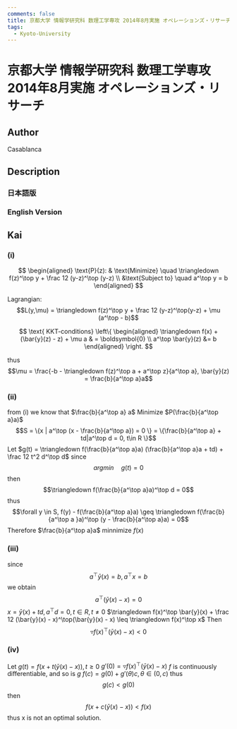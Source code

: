 ```yaml
---
comments: false
title: 京都大学 情報学研究科 数理工学専攻 2014年8月実施 オペレーションズ・リサーチ
tags:
  - Kyoto-University
---
```

# 京都大学 情報学研究科 数理工学専攻 2014年8月実施 オペレーションズ・リサーチ

## **Author**
Casablanca

## **Description**
### 日本語版



### English Version

## **Kai**
### (i)

$$
\begin{aligned}
    \text{P}(z): & \text{Minimize} \quad \triangledown f(z)^\top y + \frac 12 (y-z)^\top (y-z) \\
    &\text{Subject to} \quad a^\top y = b
\end{aligned}
$$

Lagrangian:
$$L(y,\mu) = \triangledown f(z)^\top y + \frac 12 (y-z)^\top(y-z) + \mu (a^\top - b)$$

$$
\text{ KKT-conditions} \left\{
\begin{aligned}
\triangledown f(x) + (\bar{y}(z) - z) + \mu a & = \boldsymbol{0} \\
a^\top \bar{y}(z) &= b
\end{aligned}
\right.
$$

thus 
$$\mu = \frac{-b - \triangledown f(z)^\top a + a^\top z}{a^\top a}, \bar{y}(z) = \frac{b}{a^\top a}a$$

### (ii)

from (i) we know that $\frac{b}{a^\top a} a$ Minimize $P(\frac{b}{a^\top a}a)$
$$S = \{x | a^\top (x - \frac{b}{a^\top a}) = 0 \} = \{\frac{b}{a^\top a} + td|a^\top d = 0, t\in R \}$$
Let $g(t) = \triangledown f(\frac{b}{a^\top a}a) (\frac{b}{a^\top a}a + td) + \frac 12 t^2 d^\top d$
since $$argmin \quad g(t) = 0$$
then $$\triangledown f(\frac{b}{a^\top a}a)^\top d = 0$$
thus
$$\forall y \in S, f(y) - f(\frac{b}{a^\top a}a) \geq \triangledown f(\frac{b}{a^\top a }a)^\top (y - \frac{b}{a^\top a}a) = 0$$
Therefore $\frac{b}{a^\top a}a$ minnimize $f(x)$

### (iii)

since $$a^\top \bar{y}(x) = b, a^\top x = b$$
we obtain
$$a^\top (\bar{y}(x) - x) = 0$$
$x = \bar{y}(x) + td , a^\top d = 0, t\in R, t\neq 0$
$\triangledown f(x)^\top \bar{y}(x) + \frac 12 (\bar{y}(x) - x)^\top(\bar{y}(x) - x) \leq \triangledown f(x)^\top x$
Then $$\triangledown f(x)^\top (\bar{y}(x) - x) < 0$$

### (iv)

Let $g(t) = f(x + t(\bar{y}(x) - x)), t \geq 0$
$g'(0) = \triangledown f(x)^\top (\bar{y}(x) - x)$
 $f$ is continuously differentiable, and so is $g$
 $f(c) = g(0) + g'(\theta)c , \theta \in (0,c)$
 thus $$g(c) < g(0)$$
 then $$f(x + c(\bar{y}(x) - x)) < f(x)$$
 thus x is not an optimal solution.